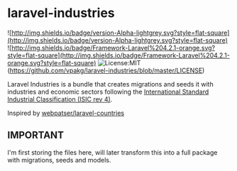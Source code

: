 # laravel-industries
![http://img.shields.io/badge/version-Alpha-lightgrey.svg?style=flat-square](http://img.shields.io/badge/version-Alpha-lightgrey.svg?style=flat-square) 
![http://img.shields.io/badge/Framework-Laravel%204.2.1-orange.svg?style=flat-square](http://img.shields.io/badge/Framework-Laravel%204.2.1-orange.svg?style=flat-square) 
![License:MIT](http://img.shields.io/badge/License-MIT-green.svg?style=flat-square)(https://github.com/vpakg/laravel-industries/blob/master/LICENSE)

Laravel Industries is a bundle that creates migrations and seeds it with industries and economic sectors following the [International Standard Industrial Classification (ISIC rev 4)](http://unstats.un.org/unsd/cr/registry/isic-4.asp).

Inspired by [webpatser/laravel-countries](https://github.com/webpatser/laravel-countries)

IMPORTANT
---------
I'm first storing the files here, will later transform this into a full package with migrations, seeds and models.



